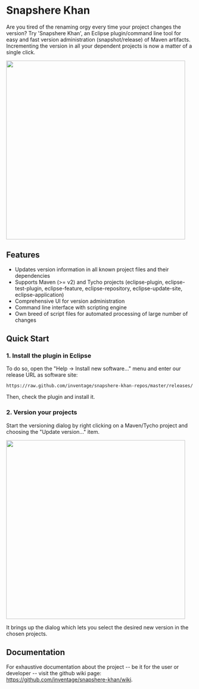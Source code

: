 Snapshere Khan
==============

Are you tired of the renaming orgy every time your project changes the version? Try 'Snapshere Khan', 
an Eclipse plugin/command line tool for easy and fast version administration (snapshot/release) of Maven artifacts. 
Incrementing the version in all your dependent projects is now a matter of a single click.

<a href='https://raw.github.com/wiki/inventage/snapshere-khan/update_version_dialog.png'>
  <img src='https://raw.github.com/wiki/inventage/snapshere-khan/update_version_dialog.png' width='480px'/>
</a>

Features
-

* Updates version information in all known project files and their dependencies
* Supports Maven (>= v2) and Tycho projects (eclipse-plugin, eclipse-test-plugin, eclipse-feature, eclipse-repository, eclipse-update-site, eclipse-application)
* Comprehensive UI for version administration
* Command line interface with scripting engine
* Own breed of script files for automated processing of large number of changes

Quick Start
-

### 1. Install the plugin in Eclipse
To do so, open the "Help -> Install new software..." menu and enter our release URL as software site:

    https://raw.github.com/inventage/snapshere-khan-repos/master/releases/

Then, check the plugin and install it.

### 2. Version your projects
Start the versioning dialog by right clicking on a Maven/Tycho project and choosing the "Update version..." item.

<a href='https://raw.github.com/wiki/inventage/snapshere-khan/update_version_context_menue_entry.png'>
  <img src='https://raw.github.com/wiki/inventage/snapshere-khan/update_version_context_menue_entry.png' width='480px'/>
</a>

It brings up the dialog which lets you select the desired new version in the chosen projects.


Documentation
-

For exhaustive documentation about the project -- be it for the user or developer -- visit the github wiki page: https://github.com/inventage/snapshere-khan/wiki.
